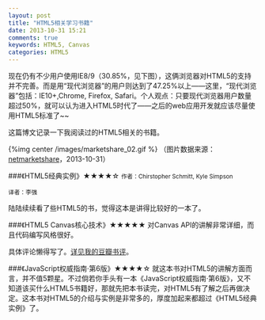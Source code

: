 ```yaml
---
layout: post
title: "HTML5相关学习书籍"
date: 2013-10-31 15:21
comments: true
keywords: HTML5, Canvas
categories: HTML5
---
```


现在仍有不少用户使用IE8/9（30.85%，见下图），这俩浏览器对HTML5的支持并不完善。而是用“现代浏览器”的用户则达到了47.25%以上——这里，“现代浏览器”包括：IE10+,Chrome, Firefox, Safari。个人观点：只要现代浏览器用户数量超过50%，就可以认为进入HTML5时代了——之后的web应用开发就应该尽量使用HTML5标准了~~

这篇博文记录一下我阅读过的HTML5相关的书籍。
<!-- more --> 

{%img center /images/marketshare_02.gif %}
（图片数据来源：<a href="http://www.netmarketshare.com/">netmarketshare</a>，2013-10-31）

###《HTML5经典实例》★★★★☆
<small>作者：Chirstopher Schmitt, Kyle Simpson</small>

<small>译者：李强</small>

陆陆续续看了些HTML5的书，觉得这本是讲得比较好的一本了。


###《HTML5 Canvas核心技术》★★★★★
对Canvas API的讲解非常详细，而且代码编写风格很好。

具体评论懒得写了。<a href="http://book.douban.com/review/6304135/">详见我的豆瓣书评</a>。

###《JavaScript权威指南·第6版》★★★★☆
就这本书对HTML5的讲解方面而言，并不值5颗星。不过倘若你手头有一本《JavaScript权威指南·第6版》，又不知道该买什么HTML5书籍好，那就先把本书读完，对HTML5有了解之后再做决定。这本书对HTML5的介绍与实例是非常多的，厚度加起来都超过《HTML5经典实例》了。